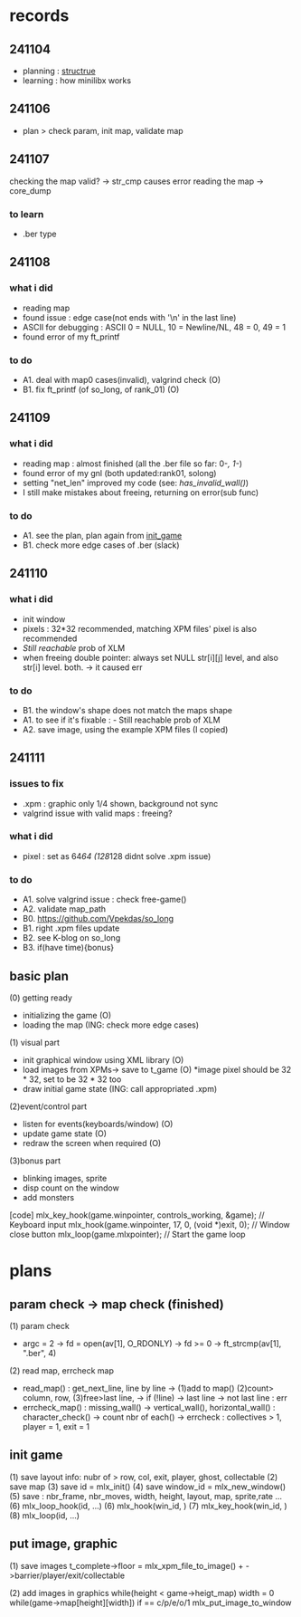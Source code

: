# records

## 241104
- planning : [structrue](#structure)
- learning : how minilibx works

## 241106
- plan > check param, init map, validate map

## 241107
checking the map valid? -> str_cmp causes error
reading the map -> core_dump

### to learn
- .ber type

## 241108
### what i did
- reading map
- found issue : edge case(not ends with '\n' in the last line)
- ASCII for debugging : ASCII 0 = NULL, 10 = Newline/NL, 48 = 0, 49 = 1
- found error of my ft_printf 

### to do
- A1. deal with map0 cases(invalid), valgrind check (O)
- B1. fix ft_printf (of so_long, of rank_01) (O)

## 241109
### what i did
- reading map : almost finished (all the .ber file so far: 0-*, 1-*)
- found error of my gnl (both updated:rank01, solong)
- setting "net_len" improved my code (see: *has_invalid_wall()*)
- I still make mistakes about freeing, returning on error(sub func)

### to do
- A1. see the plan, plan again from [init_game](#init_game)
- B1. check more edge cases of .ber (slack)

## 241110
### what i did
- init window
- pixels : 32*32 recommended, matching XPM files' pixel is also recommended
- *Still reachable* prob of XLM
- when freeing double pointer: always set NULL str[i][j] level, and also str[i] level. both. -> it caused err
### to do
- B1. the window's shape does not match the maps shape
- A1. to see if it's fixable : - Still reachable prob of XLM
- A2. save image, using the example XPM files (I copied)

## 241111
### issues to fix
- .xpm : graphic only 1/4 shown, background not sync
- valgrind issue with valid maps : freeing?

### what i did
- pixel : set as 64*64 (128*128 didnt solve .xpm issue)

### to do
- A1. solve valgrind issue :  check free-game()
- A2. validate map_path 
- B0. https://github.com/Vpekdas/so_long
- B1. right .xpm files update
- B2. see K-blog on so_long
- B3. if(have time){bonus}

## basic plan
(0) getting ready
- initializing the game (O)
- loading the map (ING: check more edge cases)

(1) visual part
- init graphical window using XML library (O)
- load images from XPMs-> save to t_game (O)
	*image pixel should be 32 * 32, set to be 32 * 32 too
- draw initial game state (ING: call appropriated .xpm)

(2)event/control part
- listen for events(keyboards/window) (O)
- update game state (O)
- redraw the screen when required (O)

(3)bonus part
- blinking images, sprite
- disp count on the window
- add monsters

[code]
    mlx_key_hook(game.winpointer, controls_working, &game);  // Keyboard input
    mlx_hook(game.winpointer, 17, 0, (void *)exit, 0);      // Window close button
    mlx_loop(game.mlxpointer);  // Start the game loop

# plans
## param check -> map check (finished)

(1) param check
- argc = 2 
    -> fd = open(av[1], O_RDONLY)
    -> fd >= 0
    -> ft_strcmp(av[1], ".ber", 4)

(2) read map, errcheck map
- read_map()
    : get_next_line, line by line
        -> (1)add to map() (2)count> column, row, (3)free>last line, 
        -> if (!line)
                -> last line
                -> not last line : err
- errcheck_map()
    : missing_wall() 
        -> vertical_wall(), horizontal_wall()
    : character_check() 
        -> count nbr of each()
        -> errcheck : collectives > 1, player = 1, exit = 1

## init game

(1) save layout info: nubr of > row, col, exit, player, ghost, collectable
(2) save map
(3) save id = mlx_init()
(4) save window_id = mlx_new_window()
(5) save : nbr_frame, nbr_moves, width, height, layout, map, sprite,rate ...
(6) mlx_loop_hook(id, ...)
(6) mlx_hook(win_id, )
(7) mlx_key_hook(win_id, )
(8) mlx_loop(id, ...)

## put image, graphic
(1) save images
    t_complete->floor = mlx_xpm_file_to_image()
    + ->barrier/player/exit/collectable

(2) add images in graphics
    while(height < game->heigt_map)
        width = 0
        while(game->map[height][width])
            if == c/p/e/o/1
                mlx_put_image_to_window